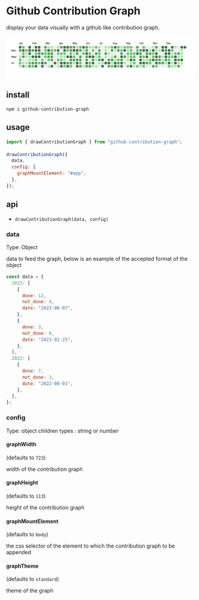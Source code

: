 # Github Contribution Graph

display your data visually with a github like contribution graph.

![example of github contribution graph in action](https://raw.githubusercontent.com/AyushSaini00/github-contribution-graph/main/public/github-contribution-graph.png)

## install

```
npm i github-contribution-graph
```

## usage

```js
import { drawContributionGraph } from "github-contribution-graph";

drawContributionGraph({
  data,
  config: {
    graphMountElement: "#app",
  },
});
```

## api

- `drawContributionGraph(data, config)`

### data

Type: Object

data to feed the graph, below is an example of the accepted format of the object

```js
const data = {
  2023: [
    {
      done: 12,
      not_done: 4,
      date: "2023-06-07",
    },
    {
      done: 3,
      not_done: 6,
      date: "2023-02-25",
    },
  ],
  2022: [
    {
      done: 7,
      not_done: 3,
      date: "2022-08-01",
    },
  ],
};
```

### config

Type: object
children types : string or number

#### graphWidth

(defaults to `723`)

width of the contribution graph

#### graphHeight

(defaults to `113`)

height of the contribution graph

#### graphMountElement

(defaults to `body`)

the css selector of the element to which the contribution graph to be appended

#### graphTheme

(defaults to `standard`)

theme of the graph
